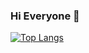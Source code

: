 ### Hi Everyone 👋

[![Top Langs](https://github-readme-stats.vercel.app/api/top-langs/?username=patrickBakin)](https://github.com/anuraghazra/github-readme-stats)
<!--
**patrickBakin/patrickBakin** is a ✨ _special_ ✨ repository because its `README.md` (this file) appears on your GitHub profile.

Here are some ideas to get you started:

- 🔭 I’m currently working on ...
- 🌱 I’m currently learning ...
- 👯 I’m looking to collaborate on ...
- 🤔 I’m looking for help with ...
- 💬 Ask me about ...
- 📫 How to reach me: ...
- 😄 Pronouns: ...
- ⚡ Fun fact: ...
-->
